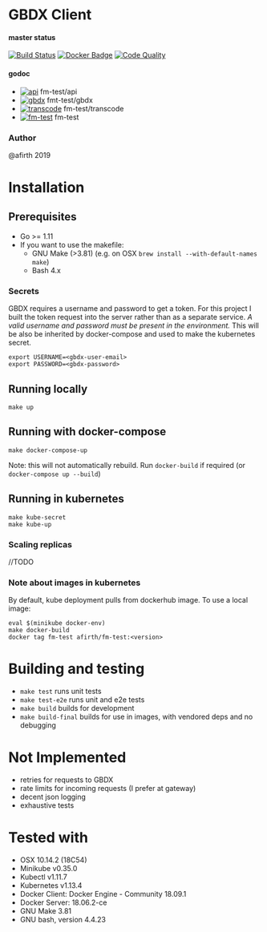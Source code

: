 # GBDX Client

#### master status

[![Build Status](https://travis-ci.org/afirth/fm-test.svg?branch=master)](https://travis-ci.org/afirth/fm-test) [![Docker Badge](https://img.shields.io/docker/cloud/build/afirth/fm-test.svg)](https://cloud.docker.com/repository/docker/afirth/fm-test) [![Code Quality](https://goreportcard.com/badge/github.com/afirth/fm-test)](https://goreportcard.com/report/github.com/afirth/fm-test)

#### godoc

- [![api](https://godoc.org/github.com/afirth/fm-test?status.svg)](http://godoc.org/github.com/afirth/fm-test/api) fm-test/api
- [![gbdx](https://godoc.org/github.com/afirth/fm-test?status.svg)](http://godoc.org/github.com/afirth/fm-test/gbdx) fmt-test/gbdx
- [![transcode](https://godoc.org/github.com/afirth/fm-test?status.svg)](http://godoc.org/github.com/afirth/fm-test/transcode) fm-test/transcode
- [![fm-test](https://godoc.org/github.com/afirth/fm-test?status.svg)](http://godoc.org/github.com/afirth/fm-test) fm-test

### Author

@afirth 2019

# Installation

## Prerequisites

- Go >= 1.11
- If you want to use the makefile:
  - GNU Make (>3.81) (e.g. on OSX `brew install --with-default-names make`)
  - Bash 4.x

### Secrets

GBDX requires a username and password to get a token. For this project I built the token request into the server rather than as a separate service. _A valid username and password must be present in the environment._ This will be also be inherited by docker-compose and used to make the kubernetes secret.

```
export USERNAME=<gbdx-user-email>
export PASSWORD=<gbdx-password>
```

## Running locally

```
make up
```

## Running with docker-compose

```
make docker-compose-up
```

Note: this will not automatically rebuild. Run `docker-build` if required (or `docker-compose up --build`)

## Running in kubernetes

```
make kube-secret
make kube-up
```

### Scaling replicas

//TODO

### Note about images in kubernetes

By default, kube deployment pulls from dockerhub image. To use a local image:

```
eval $(minikube docker-env)
make docker-build
docker tag fm-test afirth/fm-test:<version>
```

# Building and testing

- `make test` runs unit tests
- `make test-e2e` runs unit and e2e tests
- `make build` builds for development
- `make build-final` builds for use in images, with vendored deps and no debugging

# Not Implemented

- retries for requests to GBDX
- rate limits for incoming requests (I prefer at gateway)
- decent json logging
- exhaustive tests

# Tested with

- OSX 10.14.2 (18C54)
- Minikube v0.35.0
- Kubectl v1.11.7
- Kubernetes v1.13.4
- Docker Client: Docker Engine - Community 18.09.1
- Docker Server: 18.06.2-ce
- GNU Make 3.81
- GNU bash, version 4.4.23
